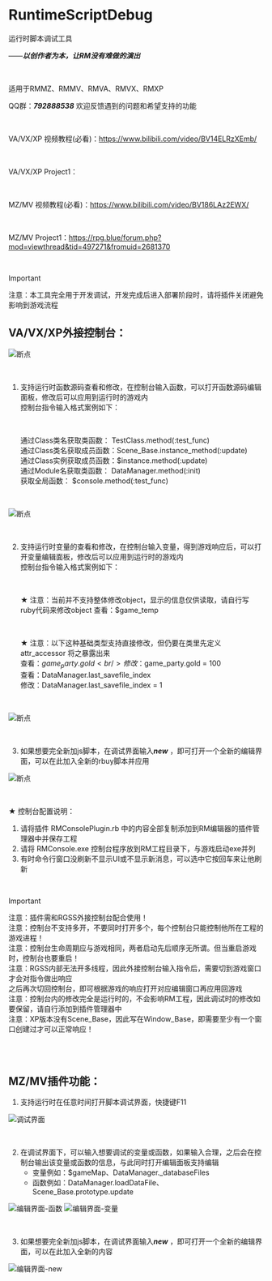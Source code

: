 # RuntimeScriptDebug

运行时脚本调试工具

——***以创作者为本，让RM没有难做的演出***

<br/>

适用于RMMZ、RMMV、RMVA、RMVX、RMXP

QQ群：***792888538***   欢迎反馈遇到的问题和希望支持的功能

<br/>

VA/VX/XP 视频教程(必看)：https://www.bilibili.com/video/BV14ELRzXEmb/

<br/>

VA/VX/XP Project1：

<br/>

MZ/MV 视频教程(必看)：https://www.bilibili.com/video/BV186LAz2EWX/

<br/>

MZ/MV Project1：https://rpg.blue/forum.php?mod=viewthread&tid=497271&fromuid=2681370

<br/>

> [!IMPORTANT] 
> 注意：本工具完全用于开发调试，开发完成后进入部署阶段时，请将插件关闭避免影响到游戏流程

## VA/VX/XP外接控制台：

![断点](https://github.com/cafel176/RuntimeScriptDebug/blob/main/pic1_2.png?raw=true '调试界面')

<br/>

1. 支持运行时函数源码查看和修改，在控制台输入函数，可以打开函数源码编辑面板，修改后可以应用到运行时的游戏内<br/>
    控制台指令输入格式案例如下：
    
	<br/>

    通过Class类名获取类函数：   TestClass.method(:test_func)<br/>
    通过Class类名获取成员函数：Scene_Base.instance_method(:update)<br/>
    通过Class实例获取成员函数：$instance.method(:update)<br/>
    通过Module名获取类函数：   DataManager.method(:init)<br/>
    获取全局函数：             		 $console.method(:test_func)

<br/>

![断点](https://github.com/cafel176/RuntimeScriptDebug/blob/main/pic2_2.png?raw=true '编辑界面-函数')

<br/>

2. 支持运行时变量的查看和修改，在控制台输入变量，得到游戏响应后，可以打开变量编辑面板，修改后可以应用到运行时的游戏内<br/>
    控制台指令输入格式案例如下：
   
   <br/>
   
    ★ 注意：当前并不支持整体修改object，显示的信息仅供读取，请自行写ruby代码来修改object
    查看：$game_temp
    
    <br/>
    
    ★ 注意：以下这种基础类型支持直接修改，但仍要在类里先定义 attr_accessor 将之暴露出来<br/>
    查看：$game_party.gold<br/>
    修改：$game_party.gold = 100<br/>
    查看：DataManager.last_savefile_index<br/>
    修改：DataManager.last_savefile_index = 1

<br/>

![断点](https://github.com/cafel176/RuntimeScriptDebug/blob/main/pic3_2.png?raw=true '编辑界面-变量')

<br/>

3. 如果想要完全新加js脚本，在调试界面输入***new*** ，即可打开一个全新的编辑界面，可以在此加入全新的rbuy脚本并应用

![断点](https://github.com/cafel176/RuntimeScriptDebug/blob/main/pic4_2.png?raw=true '编辑界面-new')

<br/>

 ★ 控制台配置说明：<br/>
 1. 请将插件 RMConsolePlugin.rb 中的内容全部复制添加到RM编辑器的插件管理器中并保存工程<br/>
 2. 请将 RMConsole.exe 控制台程序放到RM工程目录下，与游戏启动exe并列<br/>
 3. 有时命令行窗口没刷新不显示UI或不显示新消息，可以选中它按回车来让他刷新

<br/>

> [!IMPORTANT] 
>  注意：插件需和RGSS外接控制台配合使用！<br/>
> 注意：控制台不支持多开，不要同时打开多个，每个控制台只能控制他所在工程的游戏进程！<br/>
> 注意：控制台生命周期应与游戏相同，两者启动先后顺序无所谓。但当重启游戏时，控制台也要重启！<br/>
> 注意：RGSS内部无法开多线程，因此外接控制台输入指令后，需要切到游戏窗口才会对指令做出响应<br/>
          之后再次切回控制台，即可根据游戏的响应打开对应编辑窗口再应用回游戏<br/>
> 注意：控制台内的修改完全是运行时的，不会影响RM工程，因此调试时的修改如要保留，请自行添加到插件管理器中<br/>
> 注意：XP版本没有Scene_Base，因此写在Window_Base，即需要至少有一个窗口创建过才可以正常响应！

<br/>
<br/>

## MZ/MV插件功能：

1. 支持运行时在任意时间打开脚本调试界面，快捷键F11

![调试界面](https://github.com/cafel176/RuntimeScriptDebug/blob/main/pic1.png?raw=true '调试界面')

<br/>

2. 在调试界面下，可以输入想要调试的变量或函数，如果输入合理，之后会在控制台输出该变量或函数的信息，与此同时打开编辑面板支持编辑
   * 变量例如：$gameMap、DataManager._databaseFiles
   * 函数例如：DataManager.loadDataFile、Scene_Base.prototype.update
   
![编辑界面-函数](https://github.com/cafel176/RuntimeScriptDebug/blob/main/pic2.png?raw=true '编辑界面-函数')
![编辑界面-变量](https://github.com/cafel176/RuntimeScriptDebug/blob/main/pic3.png?raw=true '编辑界面-变量')

<br/>

3. 如果想要完全新加js脚本，在调试界面输入***new*** ，即可打开一个全新的编辑界面，可以在此加入全新的内容

![编辑界面-new](https://github.com/cafel176/RuntimeScriptDebug/blob/main/pic4.png?raw=true '编辑界面-new')

<br/>